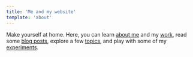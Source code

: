 ```yaml
---
title: 'Me and my website'
template: 'about'
---
```


Make yourself at home. Here, you can learn [about me](/about) and my [work](/about/work), read some [blog posts](/posts), explore a few [topics](/tags), and play with some of my [experiments](/experiments).
